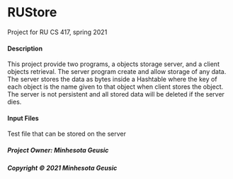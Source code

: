 # RUStore
<p> Project for RU CS 417, spring 2021</p>
<h4>Description</h4>
<p>This project provide two programs, a objects storage server, and a client objects retrieval. The server program create and allow storage of any data. The server stores the data as bytes inside a Hashtable where the key of each object is the name given to that object when client stores the object. The server is not persistent and all stored data will be deleted if the server dies.</p>
<h4>Input Files</h4>
<p>Test file that can be stored on the server</p>
<h5>Project Owner: Minhesota Geusic</h5>
<h5>Copyright © 2021 Minhesota Geusic</h5>
